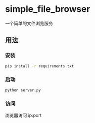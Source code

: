 # simple_file_browser
一个简单的文件浏览服务

## 用法

### 安装
```bash
pip install -r requirements.txt
```

### 启动
```bash
python server.py
```

### 访问
浏览器访问 ip:port
